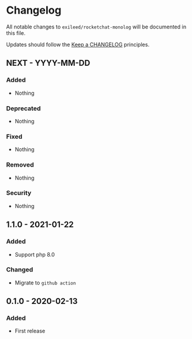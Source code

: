 # Changelog

All notable changes to `exileed/rocketchat-monolog` will be documented in this file.

Updates should follow the [Keep a CHANGELOG](http://keepachangelog.com/) principles.

## NEXT - YYYY-MM-DD

### Added
- Nothing

### Deprecated
- Nothing

### Fixed
- Nothing

### Removed
- Nothing

### Security
- Nothing

## 1.1.0 - 2021-01-22
### Added
- Support php 8.0

### Changed
- Migrate to `github action`

## 0.1.0 - 2020-02-13

### Added
- First release
